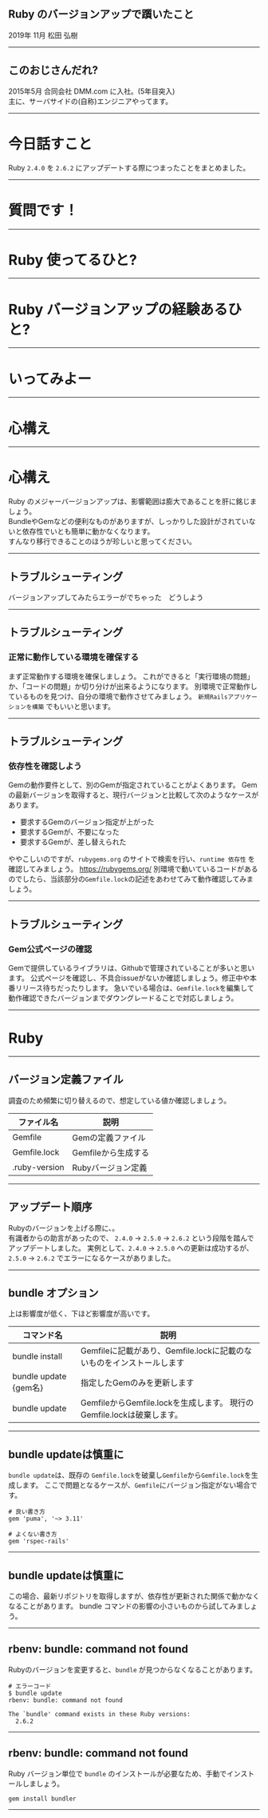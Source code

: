 ## Ruby のバージョンアップで躓いたこと
2019年 11月 松田 弘樹

---

## このおじさんだれ?
2015年5月 合同会社 DMM.com に入社。(5年目突入)    
主に、サーバサイドの(自称)エンジニアやってます。 

---

# 今日話すこと

Ruby `2.4.0` を `2.6.2` にアップデートする際につまったことをまとめました。

---

# 質問です！

---

# Ruby 使ってるひと?

---

# Ruby バージョンアップの経験あるひと?

---

# いってみよー

---

# 心構え  

---

# 心構え  
Ruby のメジャーバージョンアップは、影響範囲は膨大であることを肝に銘じましょう。  
BundleやGemなどの便利なものがありますが、しっかりした設計がされていないと依存性でいとも簡単に動かなくなります。  
すんなり移行できることのほうが珍しいと思ってください。  

---

## トラブルシューティング
バージョンアップしてみたらエラーがでちゃった　どうしよう

---

## トラブルシューティング
### 正常に動作している環境を確保する
まず正常動作する環境を確保しましょう。
これができると「実行環境の問題」か、「コードの問題」か切り分けが出来るようになります。
別環境で正常動作しているものを見つけ、自分の環境で動作させてみましょう。
`新規Railsアプリケーションを構築` でもいいと思います。

---

## トラブルシューティング
### 依存性を確認しよう
Gemの動作要件として、別のGemが指定されていることがよくあります。
Gemの最新バージョンを取得すると、現行バージョンと比較して次のようなケースがあります。

- 要求するGemのバージョン指定が上がった
- 要求するGemが、不要になった
- 要求するGemが、差し替えられた

ややこしいのですが、`rubygems.org` のサイトで検索を行い、`runtime 依存性` を確認してみましょう。
https://rubygems.org/
別環境で動いているコードがあるのでしたら、当該部分の`Gemfile.lock`の記述をあわせてみて動作確認してみましょう。

---

## トラブルシューティング
### Gem公式ページの確認
Gemで提供しているライブラリは、Githubで管理されていることが多いと思います。
公式ページを確認し、不具合issueがないか確認しましょう。修正中や本番リリース待ちだったりします。
急いでいる場合は、`Gemfile.lock`を編集して動作確認できたバージョンまでダウングレードることで対応しましょう。

---

# Ruby

---

## バージョン定義ファイル
調査のため頻繁に切り替えるので、想定している値か確認しましょう。

| ファイル名 | 説明 |
| --- | --- |
| Gemfile | Gemの定義ファイル |
| Gemfile.lock | Gemfileから生成する |
| .ruby-version | Rubyバージョン定義 |

---

## アップデート順序
Rubyのバージョンを上げる際に、。  
有識者からの助言があったので、 `2.4.0` → `2.5.0` → `2.6.2` という段階を踏んでアップデートしました。
実例として、`2.4.0` → `2.5.0` への更新は成功するが、`2.5.0` → `2.6.2` でエラーになるケースがありました。

---

## bundle オプション
上は影響度が低く、下ほど影響度が高いです。

| コマンド名 | 説明 |
| --- | --- |
| bundle install | Gemfileに記載があり、Gemfile.lockに記載のないものをインストールします  |
| bundle update {gem名} | 指定したGemのみを更新します  |
| bundle update   | GemfileからGemfile.lockを生成します。 現行のGemfile.lockは破棄します。 |

---

## bundle updateは慎重に  
`bundle update`は、既存の `Gemfile.lock`を破棄し`Gemfile`から`Gemfile.lock`を生成します。 
ここで問題となるケースが、`Gemfile`にバージョン指定がない場合です。
```
# 良い書き方
gem 'puma', '~> 3.11'

# よくない書き方
gem 'rspec-rails'
```

---

## bundle updateは慎重に  
この場合、最新リポジトリを取得しますが、依存性が更新された関係で動かなくなることがあります。 
bundle コマンドの影響の小さいものから試してみましょう。

---

## rbenv: bundle: command not found 
Rubyのバージョンを変更すると、`bundle` が見つからなくなることがあります。

```
# エラーコード
$ bundle update
rbenv: bundle: command not found

The `bundle' command exists in these Ruby versions:
  2.6.2
```

---

## rbenv: bundle: command not found 
Ruby バージョン単位で `bundle` のインストールが必要なため、手動でインストールしましょう。

```
gem install bundler
```

---
